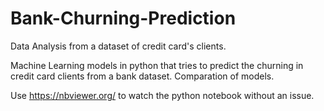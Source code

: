 # Bank-Churning-Prediction
Data Analysis from a dataset of credit card's clients.

Machine Learning models in python that tries to predict the churning in credit card clients from a bank dataset. Comparation of models.

Use https://nbviewer.org/ to watch the python notebook without an issue.
